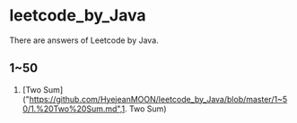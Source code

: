 # leetcode_by_Java

There are answers of Leetcode by Java.

## 1~50
1. [Two Sum]("https://github.com/HyejeanMOON/leetcode_by_Java/blob/master/1~50/1.%20Two%20Sum.md",1. Two Sum)
